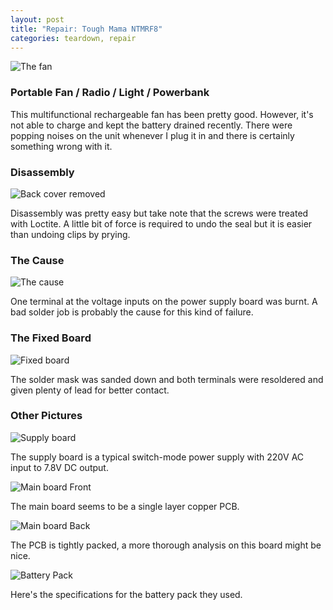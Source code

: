 ```yaml
---
layout: post
title: "Repair: Tough Mama NTMRF8"
categories: teardown, repair
---
```

![The fan](/assets/fan_teardown/Fan.png)

### Portable Fan / Radio / Light / Powerbank 

This multifunctional rechargeable fan has been pretty good. However, it's not able to charge and kept the battery drained recently. There were popping noises on the unit whenever I plug it in and there is certainly something wrong with it.

### Disassembly
![Back cover removed](/assets/fan_teardown/overview.jpg)

Disassembly was pretty easy but take note that the screws were treated with Loctite. A little bit of force is required to undo the seal but it is easier than undoing clips by prying.

### The Cause
![The cause](/assets/fan_teardown/power_back.jpg)

One terminal at the voltage inputs on the power supply board was burnt. A bad solder job is probably the cause for this kind of failure.

### The Fixed Board

![Fixed board](/assets/fan_teardown/power_fixed.jpg)

The solder mask was sanded down and both terminals were resoldered and given plenty of lead for better contact.

### Other Pictures
![Supply board](/assets/fan_teardown/power_front_labelled.png)

The supply board is a typical switch-mode power supply with 220V AC input to 7.8V DC output.

![Main board Front](/assets/fan_teardown/control_front.jpg)

The main board seems to be a single layer copper PCB. 

![Main board Back](/assets/fan_teardown/control_back.jpg)

The PCB is tightly packed, a more thorough analysis on this board might be nice.

![Battery Pack](/assets/fan_teardown/battery.jpg)

Here's the specifications for the battery pack they used.